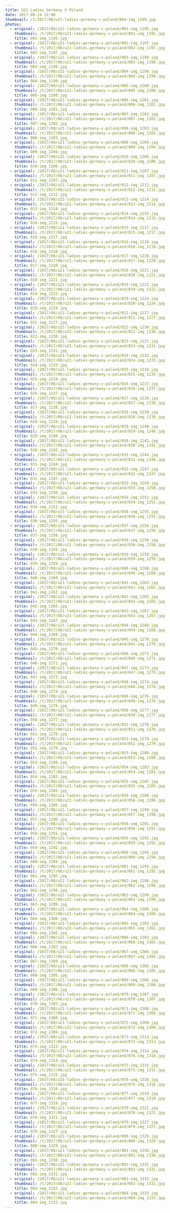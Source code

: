 ```yaml
---
title: U21 Ladies Germany V Poland
date: 2017-08-24 12:00
thumbnail: /t/2017/08/u21-ladies-germany-v-poland/004-img_1199.jpg
photos:
  - original: /2017/08/u21-ladies-germany-v-poland/001-img_1195.jpg
    thumbnail: /t/2017/08/u21-ladies-germany-v-poland/001-img_1195.jpg
    title: 001-img_1195.jpg
  - original: /2017/08/u21-ladies-germany-v-poland/002-img_1197.jpg
    thumbnail: /t/2017/08/u21-ladies-germany-v-poland/002-img_1197.jpg
    title: 002-img_1197.jpg
  - original: /2017/08/u21-ladies-germany-v-poland/003-img_1198.jpg
    thumbnail: /t/2017/08/u21-ladies-germany-v-poland/003-img_1198.jpg
    title: 003-img_1198.jpg
  - original: /2017/08/u21-ladies-germany-v-poland/004-img_1199.jpg
    thumbnail: /t/2017/08/u21-ladies-germany-v-poland/004-img_1199.jpg
    title: 004-img_1199.jpg
  - original: /2017/08/u21-ladies-germany-v-poland/005-img_1200.jpg
    thumbnail: /t/2017/08/u21-ladies-germany-v-poland/005-img_1200.jpg
    title: 005-img_1200.jpg
  - original: /2017/08/u21-ladies-germany-v-poland/006-img_1201.jpg
    thumbnail: /t/2017/08/u21-ladies-germany-v-poland/006-img_1201.jpg
    title: 006-img_1201.jpg
  - original: /2017/08/u21-ladies-germany-v-poland/007-img_1202.jpg
    thumbnail: /t/2017/08/u21-ladies-germany-v-poland/007-img_1202.jpg
    title: 007-img_1202.jpg
  - original: /2017/08/u21-ladies-germany-v-poland/008-img_1203.jpg
    thumbnail: /t/2017/08/u21-ladies-germany-v-poland/008-img_1203.jpg
    title: 008-img_1203.jpg
  - original: /2017/08/u21-ladies-germany-v-poland/009-img_1204.jpg
    thumbnail: /t/2017/08/u21-ladies-germany-v-poland/009-img_1204.jpg
    title: 009-img_1204.jpg
  - original: /2017/08/u21-ladies-germany-v-poland/010-img_1206.jpg
    thumbnail: /t/2017/08/u21-ladies-germany-v-poland/010-img_1206.jpg
    title: 010-img_1206.jpg
  - original: /2017/08/u21-ladies-germany-v-poland/011-img_1207.jpg
    thumbnail: /t/2017/08/u21-ladies-germany-v-poland/011-img_1207.jpg
    title: 011-img_1207.jpg
  - original: /2017/08/u21-ladies-germany-v-poland/012-img_1212.jpg
    thumbnail: /t/2017/08/u21-ladies-germany-v-poland/012-img_1212.jpg
    title: 012-img_1212.jpg
  - original: /2017/08/u21-ladies-germany-v-poland/013-img_1214.jpg
    thumbnail: /t/2017/08/u21-ladies-germany-v-poland/013-img_1214.jpg
    title: 013-img_1214.jpg
  - original: /2017/08/u21-ladies-germany-v-poland/014-img_1215.jpg
    thumbnail: /t/2017/08/u21-ladies-germany-v-poland/014-img_1215.jpg
    title: 014-img_1215.jpg
  - original: /2017/08/u21-ladies-germany-v-poland/015-img_1217.jpg
    thumbnail: /t/2017/08/u21-ladies-germany-v-poland/015-img_1217.jpg
    title: 015-img_1217.jpg
  - original: /2017/08/u21-ladies-germany-v-poland/016-img_1218.jpg
    thumbnail: /t/2017/08/u21-ladies-germany-v-poland/016-img_1218.jpg
    title: 016-img_1218.jpg
  - original: /2017/08/u21-ladies-germany-v-poland/017-img_1220.jpg
    thumbnail: /t/2017/08/u21-ladies-germany-v-poland/017-img_1220.jpg
    title: 017-img_1220.jpg
  - original: /2017/08/u21-ladies-germany-v-poland/018-img_1221.jpg
    thumbnail: /t/2017/08/u21-ladies-germany-v-poland/018-img_1221.jpg
    title: 018-img_1221.jpg
  - original: /2017/08/u21-ladies-germany-v-poland/019-img_1222.jpg
    thumbnail: /t/2017/08/u21-ladies-germany-v-poland/019-img_1222.jpg
    title: 019-img_1222.jpg
  - original: /2017/08/u21-ladies-germany-v-poland/020-img_1224.jpg
    thumbnail: /t/2017/08/u21-ladies-germany-v-poland/020-img_1224.jpg
    title: 020-img_1224.jpg
  - original: /2017/08/u21-ladies-germany-v-poland/021-img_1227.jpg
    thumbnail: /t/2017/08/u21-ladies-germany-v-poland/021-img_1227.jpg
    title: 021-img_1227.jpg
  - original: /2017/08/u21-ladies-germany-v-poland/022-img_1230.jpg
    thumbnail: /t/2017/08/u21-ladies-germany-v-poland/022-img_1230.jpg
    title: 022-img_1230.jpg
  - original: /2017/08/u21-ladies-germany-v-poland/023-img_1231.jpg
    thumbnail: /t/2017/08/u21-ladies-germany-v-poland/023-img_1231.jpg
    title: 023-img_1231.jpg
  - original: /2017/08/u21-ladies-germany-v-poland/024-img_1233.jpg
    thumbnail: /t/2017/08/u21-ladies-germany-v-poland/024-img_1233.jpg
    title: 024-img_1233.jpg
  - original: /2017/08/u21-ladies-germany-v-poland/025-img_1234.jpg
    thumbnail: /t/2017/08/u21-ladies-germany-v-poland/025-img_1234.jpg
    title: 025-img_1234.jpg
  - original: /2017/08/u21-ladies-germany-v-poland/026-img_1237.jpg
    thumbnail: /t/2017/08/u21-ladies-germany-v-poland/026-img_1237.jpg
    title: 026-img_1237.jpg
  - original: /2017/08/u21-ladies-germany-v-poland/027-img_1238.jpg
    thumbnail: /t/2017/08/u21-ladies-germany-v-poland/027-img_1238.jpg
    title: 027-img_1238.jpg
  - original: /2017/08/u21-ladies-germany-v-poland/028-img_1239.jpg
    thumbnail: /t/2017/08/u21-ladies-germany-v-poland/028-img_1239.jpg
    title: 028-img_1239.jpg
  - original: /2017/08/u21-ladies-germany-v-poland/029-img_1240.jpg
    thumbnail: /t/2017/08/u21-ladies-germany-v-poland/029-img_1240.jpg
    title: 029-img_1240.jpg
  - original: /2017/08/u21-ladies-germany-v-poland/030-img_1242.jpg
    thumbnail: /t/2017/08/u21-ladies-germany-v-poland/030-img_1242.jpg
    title: 030-img_1242.jpg
  - original: /2017/08/u21-ladies-germany-v-poland/031-img_1244.jpg
    thumbnail: /t/2017/08/u21-ladies-germany-v-poland/031-img_1244.jpg
    title: 031-img_1244.jpg
  - original: /2017/08/u21-ladies-germany-v-poland/032-img_1247.jpg
    thumbnail: /t/2017/08/u21-ladies-germany-v-poland/032-img_1247.jpg
    title: 032-img_1247.jpg
  - original: /2017/08/u21-ladies-germany-v-poland/033-img_1250.jpg
    thumbnail: /t/2017/08/u21-ladies-germany-v-poland/033-img_1250.jpg
    title: 033-img_1250.jpg
  - original: /2017/08/u21-ladies-germany-v-poland/034-img_1252.jpg
    thumbnail: /t/2017/08/u21-ladies-germany-v-poland/034-img_1252.jpg
    title: 034-img_1252.jpg
  - original: /2017/08/u21-ladies-germany-v-poland/036-img_1255.jpg
    thumbnail: /t/2017/08/u21-ladies-germany-v-poland/036-img_1255.jpg
    title: 036-img_1255.jpg
  - original: /2017/08/u21-ladies-germany-v-poland/037-img_1256.jpg
    thumbnail: /t/2017/08/u21-ladies-germany-v-poland/037-img_1256.jpg
    title: 037-img_1256.jpg
  - original: /2017/08/u21-ladies-germany-v-poland/038-img_1258.jpg
    thumbnail: /t/2017/08/u21-ladies-germany-v-poland/038-img_1258.jpg
    title: 038-img_1258.jpg
  - original: /2017/08/u21-ladies-germany-v-poland/039-img_1259.jpg
    thumbnail: /t/2017/08/u21-ladies-germany-v-poland/039-img_1259.jpg
    title: 039-img_1259.jpg
  - original: /2017/08/u21-ladies-germany-v-poland/040-img_1260.jpg
    thumbnail: /t/2017/08/u21-ladies-germany-v-poland/040-img_1260.jpg
    title: 040-img_1260.jpg
  - original: /2017/08/u21-ladies-germany-v-poland/041-img_1262.jpg
    thumbnail: /t/2017/08/u21-ladies-germany-v-poland/041-img_1262.jpg
    title: 041-img_1262.jpg
  - original: /2017/08/u21-ladies-germany-v-poland/042-img_1265.jpg
    thumbnail: /t/2017/08/u21-ladies-germany-v-poland/042-img_1265.jpg
    title: 042-img_1265.jpg
  - original: /2017/08/u21-ladies-germany-v-poland/043-img_1267.jpg
    thumbnail: /t/2017/08/u21-ladies-germany-v-poland/043-img_1267.jpg
    title: 043-img_1267.jpg
  - original: /2017/08/u21-ladies-germany-v-poland/044-img_1268.jpg
    thumbnail: /t/2017/08/u21-ladies-germany-v-poland/044-img_1268.jpg
    title: 044-img_1268.jpg
  - original: /2017/08/u21-ladies-germany-v-poland/045-img_1270.jpg
    thumbnail: /t/2017/08/u21-ladies-germany-v-poland/045-img_1270.jpg
    title: 045-img_1270.jpg
  - original: /2017/08/u21-ladies-germany-v-poland/046-img_1271.jpg
    thumbnail: /t/2017/08/u21-ladies-germany-v-poland/046-img_1271.jpg
    title: 046-img_1271.jpg
  - original: /2017/08/u21-ladies-germany-v-poland/047-img_1273.jpg
    thumbnail: /t/2017/08/u21-ladies-germany-v-poland/047-img_1273.jpg
    title: 047-img_1273.jpg
  - original: /2017/08/u21-ladies-germany-v-poland/048-img_1274.jpg
    thumbnail: /t/2017/08/u21-ladies-germany-v-poland/048-img_1274.jpg
    title: 048-img_1274.jpg
  - original: /2017/08/u21-ladies-germany-v-poland/049-img_1276.jpg
    thumbnail: /t/2017/08/u21-ladies-germany-v-poland/049-img_1276.jpg
    title: 049-img_1276.jpg
  - original: /2017/08/u21-ladies-germany-v-poland/050-img_1277.jpg
    thumbnail: /t/2017/08/u21-ladies-germany-v-poland/050-img_1277.jpg
    title: 050-img_1277.jpg
  - original: /2017/08/u21-ladies-germany-v-poland/051-img_1278.jpg
    thumbnail: /t/2017/08/u21-ladies-germany-v-poland/051-img_1278.jpg
    title: 051-img_1278.jpg
  - original: /2017/08/u21-ladies-germany-v-poland/052-img_1279.jpg
    thumbnail: /t/2017/08/u21-ladies-germany-v-poland/052-img_1279.jpg
    title: 052-img_1279.jpg
  - original: /2017/08/u21-ladies-germany-v-poland/053-img_1280.jpg
    thumbnail: /t/2017/08/u21-ladies-germany-v-poland/053-img_1280.jpg
    title: 053-img_1280.jpg
  - original: /2017/08/u21-ladies-germany-v-poland/054-img_1283.jpg
    thumbnail: /t/2017/08/u21-ladies-germany-v-poland/054-img_1283.jpg
    title: 054-img_1283.jpg
  - original: /2017/08/u21-ladies-germany-v-poland/055-img_1285.jpg
    thumbnail: /t/2017/08/u21-ladies-germany-v-poland/055-img_1285.jpg
    title: 055-img_1285.jpg
  - original: /2017/08/u21-ladies-germany-v-poland/056-img_1286.jpg
    thumbnail: /t/2017/08/u21-ladies-germany-v-poland/056-img_1286.jpg
    title: 056-img_1286.jpg
  - original: /2017/08/u21-ladies-germany-v-poland/057-img_1290.jpg
    thumbnail: /t/2017/08/u21-ladies-germany-v-poland/057-img_1290.jpg
    title: 057-img_1290.jpg
  - original: /2017/08/u21-ladies-germany-v-poland/058-img_1291.jpg
    thumbnail: /t/2017/08/u21-ladies-germany-v-poland/058-img_1291.jpg
    title: 058-img_1291.jpg
  - original: /2017/08/u21-ladies-germany-v-poland/059-img_1292.jpg
    thumbnail: /t/2017/08/u21-ladies-germany-v-poland/059-img_1292.jpg
    title: 059-img_1292.jpg
  - original: /2017/08/u21-ladies-germany-v-poland/060-img_1294.jpg
    thumbnail: /t/2017/08/u21-ladies-germany-v-poland/060-img_1294.jpg
    title: 060-img_1294.jpg
  - original: /2017/08/u21-ladies-germany-v-poland/061-img_1295.jpg
    thumbnail: /t/2017/08/u21-ladies-germany-v-poland/061-img_1295.jpg
    title: 061-img_1295.jpg
  - original: /2017/08/u21-ladies-germany-v-poland/062-img_1296.jpg
    thumbnail: /t/2017/08/u21-ladies-germany-v-poland/062-img_1296.jpg
    title: 062-img_1296.jpg
  - original: /2017/08/u21-ladies-germany-v-poland/063-img_1299.jpg
    thumbnail: /t/2017/08/u21-ladies-germany-v-poland/063-img_1299.jpg
    title: 063-img_1299.jpg
  - original: /2017/08/u21-ladies-germany-v-poland/064-img_1300.jpg
    thumbnail: /t/2017/08/u21-ladies-germany-v-poland/064-img_1300.jpg
    title: 064-img_1300.jpg
  - original: /2017/08/u21-ladies-germany-v-poland/065-img_1302.jpg
    thumbnail: /t/2017/08/u21-ladies-germany-v-poland/065-img_1302.jpg
    title: 065-img_1302.jpg
  - original: /2017/08/u21-ladies-germany-v-poland/066-img_1303.jpg
    thumbnail: /t/2017/08/u21-ladies-germany-v-poland/066-img_1303.jpg
    title: 066-img_1303.jpg
  - original: /2017/08/u21-ladies-germany-v-poland/067-img_1304.jpg
    thumbnail: /t/2017/08/u21-ladies-germany-v-poland/067-img_1304.jpg
    title: 067-img_1304.jpg
  - original: /2017/08/u21-ladies-germany-v-poland/068-img_1305.jpg
    thumbnail: /t/2017/08/u21-ladies-germany-v-poland/068-img_1305.jpg
    title: 068-img_1305.jpg
  - original: /2017/08/u21-ladies-germany-v-poland/069-img_1306.jpg
    thumbnail: /t/2017/08/u21-ladies-germany-v-poland/069-img_1306.jpg
    title: 069-img_1306.jpg
  - original: /2017/08/u21-ladies-germany-v-poland/070-img_1307.jpg
    thumbnail: /t/2017/08/u21-ladies-germany-v-poland/070-img_1307.jpg
    title: 070-img_1307.jpg
  - original: /2017/08/u21-ladies-germany-v-poland/071-img_1308.jpg
    thumbnail: /t/2017/08/u21-ladies-germany-v-poland/071-img_1308.jpg
    title: 071-img_1308.jpg
  - original: /2017/08/u21-ladies-germany-v-poland/072-img_1309.jpg
    thumbnail: /t/2017/08/u21-ladies-germany-v-poland/072-img_1309.jpg
    title: 072-img_1309.jpg
  - original: /2017/08/u21-ladies-germany-v-poland/073-img_1313.jpg
    thumbnail: /t/2017/08/u21-ladies-germany-v-poland/073-img_1313.jpg
    title: 073-img_1313.jpg
  - original: /2017/08/u21-ladies-germany-v-poland/074-img_1314.jpg
    thumbnail: /t/2017/08/u21-ladies-germany-v-poland/074-img_1314.jpg
    title: 074-img_1314.jpg
  - original: /2017/08/u21-ladies-germany-v-poland/075-img_1315.jpg
    thumbnail: /t/2017/08/u21-ladies-germany-v-poland/075-img_1315.jpg
    title: 075-img_1315.jpg
  - original: /2017/08/u21-ladies-germany-v-poland/076-img_1316.jpg
    thumbnail: /t/2017/08/u21-ladies-germany-v-poland/076-img_1316.jpg
    title: 076-img_1316.jpg
  - original: /2017/08/u21-ladies-germany-v-poland/077-img_1319.jpg
    thumbnail: /t/2017/08/u21-ladies-germany-v-poland/077-img_1319.jpg
    title: 077-img_1319.jpg
  - original: /2017/08/u21-ladies-germany-v-poland/078-img_1321.jpg
    thumbnail: /t/2017/08/u21-ladies-germany-v-poland/078-img_1321.jpg
    title: 078-img_1321.jpg
  - original: /2017/08/u21-ladies-germany-v-poland/079-img_1327.jpg
    thumbnail: /t/2017/08/u21-ladies-germany-v-poland/079-img_1327.jpg
    title: 079-img_1327.jpg
  - original: /2017/08/u21-ladies-germany-v-poland/080-img_1329.jpg
    thumbnail: /t/2017/08/u21-ladies-germany-v-poland/080-img_1329.jpg
    title: 080-img_1329.jpg
  - original: /2017/08/u21-ladies-germany-v-poland/081-img_1330.jpg
    thumbnail: /t/2017/08/u21-ladies-germany-v-poland/081-img_1330.jpg
    title: 081-img_1330.jpg
  - original: /2017/08/u21-ladies-germany-v-poland/082-img_1331.jpg
    thumbnail: /t/2017/08/u21-ladies-germany-v-poland/082-img_1331.jpg
    title: 082-img_1331.jpg
  - original: /2017/08/u21-ladies-germany-v-poland/083-img_1332.jpg
    thumbnail: /t/2017/08/u21-ladies-germany-v-poland/083-img_1332.jpg
    title: 083-img_1332.jpg
  - original: /2017/08/u21-ladies-germany-v-poland/084-img_1333.jpg
    thumbnail: /t/2017/08/u21-ladies-germany-v-poland/084-img_1333.jpg
    title: 084-img_1333.jpg
---
```

